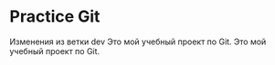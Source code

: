 # Practice Git

Изменения из ветки dev
Это мой учебный проект по Git.
Это мой учебный проект по Git.
